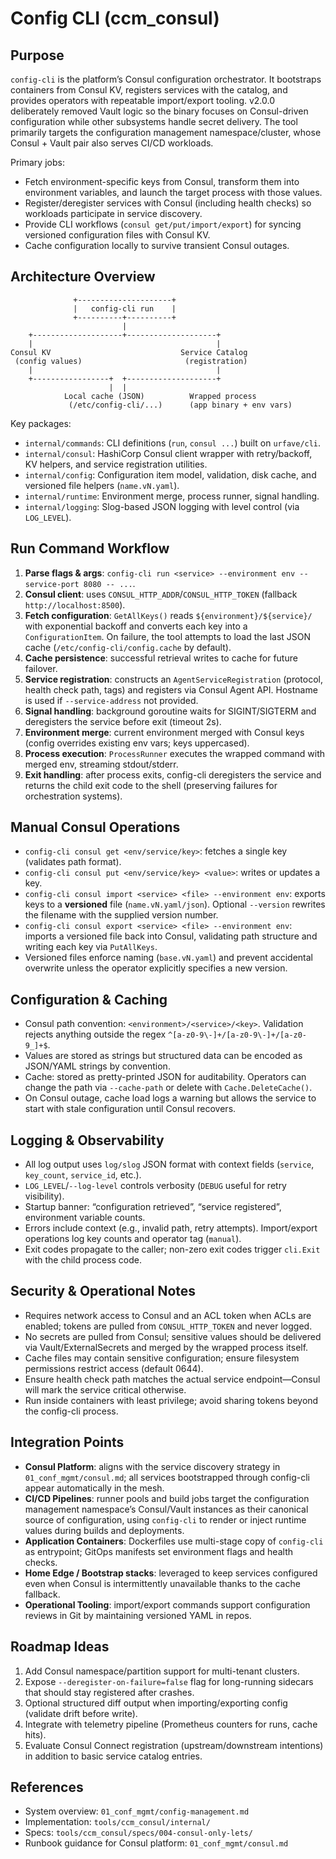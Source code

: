 # Config CLI (ccm_consul)

## Purpose
`config-cli` is the platform’s Consul configuration orchestrator. It bootstraps containers from Consul KV, registers services with the catalog, and provides operators with repeatable import/export tooling. v2.0.0 deliberately removed Vault logic so the binary focuses on Consul-driven configuration while other subsystems handle secret delivery. The tool primarily targets the configuration management namespace/cluster, whose Consul + Vault pair also serves CI/CD workloads.

Primary jobs:
- Fetch environment-specific keys from Consul, transform them into environment variables, and launch the target process with those values.
- Register/deregister services with Consul (including health checks) so workloads participate in service discovery.
- Provide CLI workflows (`consul get/put/import/export`) for syncing versioned configuration files with Consul KV.
- Cache configuration locally to survive transient Consul outages.

## Architecture Overview
```
              +---------------------+
              |   config-cli run    |
              +----------+----------+
                         |
    +--------------------+--------------------+
    |                                         |
Consul KV                             Service Catalog
 (config values)                       (registration)
    |                                         |
    +-----------------+  +--------------------+
                      |  |
            Local cache (JSON)          Wrapped process
             (/etc/config-cli/...)      (app binary + env vars)
```

Key packages:
- `internal/commands`: CLI definitions (`run`, `consul ...`) built on `urfave/cli`.
- `internal/consul`: HashiCorp Consul client wrapper with retry/backoff, KV helpers, and service registration utilities.
- `internal/config`: Configuration item model, validation, disk cache, and versioned file helpers (`name.vN.yaml`).
- `internal/runtime`: Environment merge, process runner, signal handling.
- `internal/logging`: Slog-based JSON logging with level control (via `LOG_LEVEL`).

## Run Command Workflow
1. **Parse flags & args**: `config-cli run <service> --environment env --service-port 8080 -- ...`.
2. **Consul client**: uses `CONSUL_HTTP_ADDR`/`CONSUL_HTTP_TOKEN` (fallback `http://localhost:8500`).
3. **Fetch configuration**: `GetAllKeys()` reads `${environment}/${service}/` with exponential backoff and converts each key into a `ConfigurationItem`. On failure, the tool attempts to load the last JSON cache (`/etc/config-cli/config.cache` by default).
4. **Cache persistence**: successful retrieval writes to cache for future failover.
5. **Service registration**: constructs an `AgentServiceRegistration` (protocol, health check path, tags) and registers via Consul Agent API. Hostname is used if `--service-address` not provided.
6. **Signal handling**: background goroutine waits for SIGINT/SIGTERM and deregisters the service before exit (timeout 2s).
7. **Environment merge**: current environment merged with Consul keys (config overrides existing env vars; keys uppercased).
8. **Process execution**: `ProcessRunner` executes the wrapped command with merged env, streaming stdout/stderr.
9. **Exit handling**: after process exits, config-cli deregisters the service and returns the child exit code to the shell (preserving failures for orchestration systems).

## Manual Consul Operations
- `config-cli consul get <env/service/key>`: fetches a single key (validates path format).
- `config-cli consul put <env/service/key> <value>`: writes or updates a key.
- `config-cli consul import <service> <file> --environment env`: exports keys to a **versioned** file (`name.vN.yaml/json`). Optional `--version` rewrites the filename with the supplied version number.
- `config-cli consul export <service> <file> --environment env`: imports a versioned file back into Consul, validating path structure and writing each key via `PutAllKeys`.
- Versioned files enforce naming (`base.vN.yaml`) and prevent accidental overwrite unless the operator explicitly specifies a new version.

## Configuration & Caching
- Consul path convention: `<environment>/<service>/<key>`. Validation rejects anything outside the regex `^[a-z0-9\-]+/[a-z0-9\-]+/[a-z0-9_]+$`.
- Values are stored as strings but structured data can be encoded as JSON/YAML strings by convention.
- Cache: stored as pretty-printed JSON for auditability. Operators can change the path via `--cache-path` or delete with `Cache.DeleteCache()`.
- On Consul outage, cache load logs a warning but allows the service to start with stale configuration until Consul recovers.

## Logging & Observability
- All log output uses `log/slog` JSON format with context fields (`service`, `key_count`, `service_id`, etc.).
- `LOG_LEVEL`/`--log-level` controls verbosity (`DEBUG` useful for retry visibility).
- Startup banner: “configuration retrieved”, “service registered”, environment variable counts.
- Errors include context (e.g., invalid path, retry attempts). Import/export operations log key counts and operator tag (`manual`).
- Exit codes propagate to the caller; non-zero exit codes trigger `cli.Exit` with the child process code.

## Security & Operational Notes
- Requires network access to Consul and an ACL token when ACLs are enabled; tokens are pulled from `CONSUL_HTTP_TOKEN` and never logged.
- No secrets are pulled from Consul; sensitive values should be delivered via Vault/ExternalSecrets and merged by the wrapped process itself.
- Cache files may contain sensitive configuration; ensure filesystem permissions restrict access (default 0644).
- Ensure health check path matches the actual service endpoint—Consul will mark the service critical otherwise.
- Run inside containers with least privilege; avoid sharing tokens beyond the config-cli process.

## Integration Points
- **Consul Platform**: aligns with the service discovery strategy in `01_conf_mgmt/consul.md`; all services bootstrapped through config-cli appear automatically in the mesh.
- **CI/CD Pipelines**: runner pools and build jobs target the configuration management namespace’s Consul/Vault instances as their canonical source of configuration, using `config-cli` to render or inject runtime values during builds and deployments.
- **Application Containers**: Dockerfiles use multi-stage copy of `config-cli` as entrypoint; GitOps manifests set environment flags and health checks.
- **Home Edge / Bootstrap stacks**: leveraged to keep services configured even when Consul is intermittently unavailable thanks to the cache fallback.
- **Operational Tooling**: import/export commands support configuration reviews in Git by maintaining versioned YAML in repos.

## Roadmap Ideas
1. Add Consul namespace/partition support for multi-tenant clusters.
2. Expose `--deregister-on-failure=false` flag for long-running sidecars that should stay registered after crashes.
3. Optional structured diff output when importing/exporting config (validate drift before write).
4. Integrate with telemetry pipeline (Prometheus counters for runs, cache hits).
5. Evaluate Consul Connect registration (upstream/downstream intentions) in addition to basic service catalog entries.

## References
- System overview: `01_conf_mgmt/config-management.md`
- Implementation: `tools/ccm_consul/internal/`
- Specs: `tools/ccm_consul/specs/004-consul-only-lets/`
- Runbook guidance for Consul platform: `01_conf_mgmt/consul.md`
